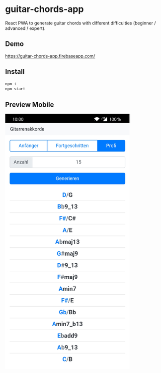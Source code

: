 # guitar-chords-app

React PWA to generate guitar chords with different difficulties (beginner / advanced / expert).

## Demo

https://guitar-chords-app.firebaseapp.com/

## Install

```bash
npm i
npm start
```

## Preview Mobile

<img src="./preview.jpg" width="400">
